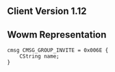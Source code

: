 ## Client Version 1.12

## Wowm Representation
```rust,ignore
cmsg CMSG_GROUP_INVITE = 0x006E {
    CString name;    
}

```
